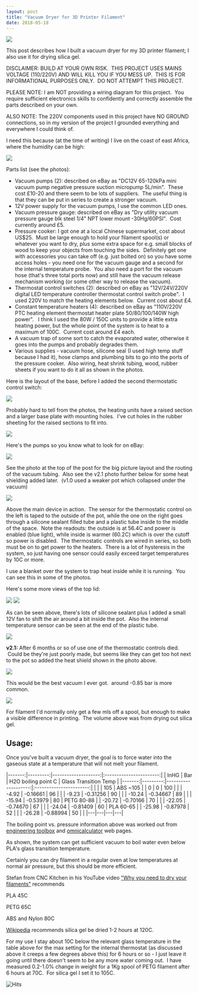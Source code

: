 ```yaml
---
layout: post
title: "Vacuum Dryer for 3D Printer Filament"
date: 2018-05-18
---
```


<img src="/assets/filament-dryer/1.jpg">

This post describes how I built a vacuum dryer for my 3D printer filament; I also use it for drying silica gel.

<p class="warn"> 
DISCLAIMER: BUILD AT YOUR OWN RISK.  THIS PROJECT USES MAINS VOLTAGE (110/220V) AND WILL KILL YOU IF YOU MESS UP.  THIS IS FOR INFORMATIONAL PURPOSES ONLY.  DO NOT ATTEMPT THIS PROJECT.
</p>

<p class="warn"> 
PLEASE NOTE: I am NOT providing a wiring diagram for this project.  You require sufficient electronics skills to confidently and correctly assemble the parts described on your own.
</p>

<p class="warn"> 
ALSO NOTE: The 220V components used in this project have NO GROUND connections, so in my version of the project I grounded everything and everywhere I could think of.
</p>

I need this because (at the time of writing) I live on the coast of east Africa, where the humidity can be high:


<img src="/assets/filament-dryer/2.jpg">

Parts list (see the photos):

* Vacuum pumps (2): described on eBay as "DC12V 65-120kPa mini vacuum pump negative pressure suction micropump 5L/min".  These cost £10-20 and there seem to be lots of suppliers.  The useful thing is that they can be put in series to create a stronger vacuum.
* 12V power supply for the vacuum pumps, I use the common LED ones.
* Vacuum pressure gauge: described on eBay as "Dry utility vacuum pressure gauge blk steel 1/4" NPT lower mount -30Hg/60PSI".  Cost currently around £5.
* Pressure cooker: I got one at a local Chinese supermarket, cost about US$25.  Must be large enough to hold your filament spool(s) or whatever you want to dry, plus some extra space for e.g. small blocks of wood to keep your objects from touching the sides.  Definitely get one with accessories you can take off (e.g. just bolted on) so you have some access holes - you need one for the vacuum gauge and a second for the internal temperature probe.  You also need a port for the vacuum hose (that's three total ports now) and still have the vacuum release mechanism working (or some other way to release the vacuum).
* Thermostat control switches (2): described on eBay as "12V/24V/220V digital LED temperature controller thermostat control switch probe".  I used 220V to match the heating elements below.  Current cost about £4.
* Constant temperature heaters (4): described on eBay as "110V/220V PTC heating element thermostat heater plate 50/80/100/140W high power".   I think I used the 80W / 150C units to provide a little extra heating power, but the whole point of the system is to heat to a maximum of 100C.  Current cost around £4 each.
* A vacuum trap of some sort to catch the evaporated water, otherwise it goes into the pumps and probably degrades them.
* Various supplies - vacuum hose, silicone seal (I used high temp stuff because I had it), hose clamps and plumbing bits to go into the ports of the pressure cooker.  Also wiring, heat shrink tubing, wood, rubber sheets if you want to do it all as shown in the photos.

Here is the layout of the base, before I added the second thermostatic control switch:



<img src="/assets/filament-dryer/3.jpg">

Probably hard to tell from the photos, the heating units have a raised section and a larger base plate with mounting holes.  I've cut holes in the rubber sheeting for the raised sections to fit into.

<img src="/assets/filament-dryer/4.jpg">

Here's the pumps so you know what to look for on eBay:

<img src="/assets/filament-dryer/5.jpg">

See the photo at the top of the post for the big picture layout and the routing of the vacuum tubing.  Also see the v2.1 photo further below for some heat shielding added later.  (v1.0 used a weaker pot which collapsed under the vacuum)

<img src="/assets/filament-dryer/6.jpg">

Above the main device in action.  The sensor for the thermostatic control on the left is taped to the outside of the pot, while the one on the right goes through a silicone sealant filled tube and a plastic tube inside to the middle of the space.  Note the readouts: the outside is at 56.4C and power is enabled (blue light), while inside is warmer (60.2C) which is over the cutoff so power is disabled.  The thermostatic controls are wired in series, so both must be on to get power to the heaters.  There is a lot of hysteresis in the system, so just having one sensor could easily exceed target temperatures by 10C or more.

I use a blanket over the system to trap heat inside while it is running.  You can see this in some of the photos.

Here's some more views of the top lid:



<img src="/assets/filament-dryer/7.jpg">


<img src="/assets/filament-dryer/8.jpg">

As can be seen above, there's lots of silicone sealant plus I added a small 12V fan to shift the air around a bit inside the pot.  Also the internal temperature sensor can be seen at the end of the plastic tube.

<img src="/assets/filament-dryer/9.jpg">

**v2.1:** After 6 months or so of use one of the thermostatic controls died.  Could be they're just poorly made, but seems like they can get too hot next to the pot so added the heat shield shown in the photo above.

<img src="/assets/filament-dryer/10.jpg">

This would be the best vacuum I ever got.  around -0.85 bar is more common.


<img src="/assets/filament-dryer/11.jpg">

For filament I'd normally only get a few mls off a spool, but enough to make a visible difference in printing.  The volume above was from drying out silica gel.

<h2>Usage:</h2>

Once you've built a vacuum dryer, the goal is to force water into the gaseous state at a temperature that will not melt your filament.

|-------:|---------:|--------------------:|:-----------------------:|
| InHG  | Bar      | H2O boiling point C | Glass Transition Temp |
|-------:|---------:|--------------------:|:-----------------------:|
|       |          | 105                 | ABS ~105              | 
| 0     | 0        | 100                 |                       |
| -4.92 | -0.16661 | 96                  | |
| -9.23 | -0.31256 | 90 | |
| -10.24 | -0.34667 | 89 | |
| -15.94 | -0.53979 | 80 | PETG 80-88 |
| -20.72 | -0.70166 | 70 | |
| -22.05 | -0.74670 | 67 | |
| -24.04 | -0.81409 | 60 | PLA 60-65 |
| -25.98 | -0.87978 | 52 | |
| -26.28 | -0.88994 | 50 | |
|---|---|---|---|

The boiling point vs. pressure information above was worked out from [engineering toolbox](https://www.engineeringtoolbox.com/water-evacuation-pressure-temperature-d_1686.html) and [omnicalculator](https://www.omnicalculator.com/chemistry/Boliling-point) web pages.

As shown, the system can get sufficient vacuum to boil water even below PLA's glass transition temperature.

Certainly you can dry filament in a regular oven at low temperatures at normal air pressure, but this should be more efficient.

Stefan from CNC Kitchen in his YouTube video ["Why you need to dry your filaments"](https://www.youtube.com/watch?v=FAXUjZZER5E) recommends

PLA 45C

PETG 65C

ABS and Nylon 80C

[Wikipedia](https://en.wikipedia.org/wiki/Silica_gel) recommends silica gel be dried 1-2 hours at 120C.

For my use I stay about 10C below the relevant glass temperature in the table above for the max setting for the internal thermostat (as discussed above it creeps a few degrees above this) for 6 hours or so - I just leave it going until there doesn't seem to be any more water coming out.  I have measured 0.2-1.0% change in weight for a 1Kg spool of PETG filament after 6 hours at 70C.  For silica gel I set it to 105C.


![Hits](https://hitcounter.pythonanywhere.com/count/tag.svg?url=https%3A%2F%2Fjanerob.com%2Fblog%2F2018%2F05%2F18%2Ffilament-dryer)


